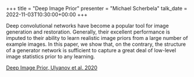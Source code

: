 +++
title = "Deep Image Prior"
presenter = "Michael Scherbela"
talk_date = 2022-11-03T10:30:00+00:00
+++

Deep convolutional networks have become a popular tool for image generation and restoration. 
Generally, their excellent performance is imputed to their ability to learn realistic image priors from a large number of example images. 
In this paper, we show that, on the contrary, the structure of a generator network is sufficient to capture a great deal of low-level image statistics prior to any learning.

[Deep Image Prior, Ulyanov et al. 2020](http://arxiv.org/abs/1711.10925v4)